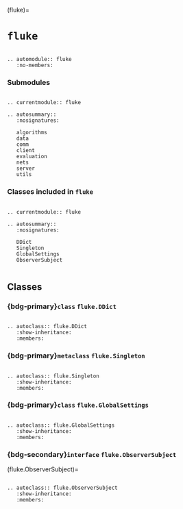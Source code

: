 (fluke)=

# **``fluke``**

```{eval-rst}

.. automodule:: fluke
   :no-members:

```   

<h3>Submodules</h3>

```{eval-rst}

.. currentmodule:: fluke

.. autosummary::
   :nosignatures:

   algorithms
   data
   comm
   client
   evaluation
   nets
   server
   utils

```

<h3>

Classes included in ``fluke``

</h3>

```{eval-rst}

.. currentmodule:: fluke

.. autosummary::
   :nosignatures:

   DDict
   Singleton
   GlobalSettings
   ObserverSubject
   
```

## Classes

<h3>

{bdg-primary}`class` ``fluke.DDict``

</h3>

```{eval-rst}

.. autoclass:: fluke.DDict
   :show-inheritance:
   :members:

```

<h3>

{bdg-primary}`metaclass` ``fluke.Singleton``

</h3>

```{eval-rst}

.. autoclass:: fluke.Singleton
   :show-inheritance:
   :members:

```

<h3>

{bdg-primary}`class` ``fluke.GlobalSettings``

</h3>

```{eval-rst}

.. autoclass:: fluke.GlobalSettings
   :show-inheritance:
   :members:

```

<h3>

{bdg-secondary}`interface` ``fluke.ObserverSubject``

</h3>

(fluke.ObserverSubject)=

```{eval-rst}

.. autoclass:: fluke.ObserverSubject
   :show-inheritance:
   :members:

```